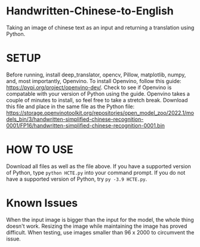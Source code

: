# Handwritten-Chinese-to-English
Taking an image of chinese text as an input and returning a translation using Python.

# SETUP
Before running, install deep_translator, opencv, Pillow, matplotlib, numpy, and, most importantly, Openvino. To install Openvino, follow this guide: https://pypi.org/project/openvino-dev/. 
Check to see if Openvino is compatable with your version of Python using the guide. Openvino takes a couple of minutes to install, so feel free to take a stretch break. Download this file and place in the same file as the Python file: https://storage.openvinotoolkit.org/repositories/open_model_zoo/2022.1/models_bin/3/handwritten-simplified-chinese-recognition-0001/FP16/handwritten-simplified-chinese-recognition-0001.bin

# HOW TO USE
Download all files as well as the file above. If you have a supported version of Python, type ```python HCTE.py``` into your command prompt. If you do not have a supported version of Python, try ```py -3.9 HCTE.py```. 

# Known Issues
When the input image is bigger than the input for the model, the whole thing doesn't work. Resizing the image while maintaining the image has proved difficult. When testing, use images smaller than 96 x 2000 to circumvent the issue.
